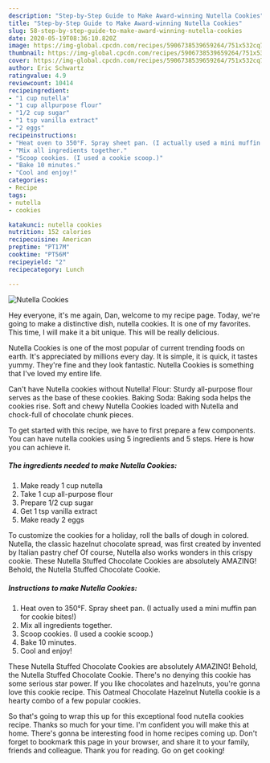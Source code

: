 ```yaml
---
description: "Step-by-Step Guide to Make Award-winning Nutella Cookies"
title: "Step-by-Step Guide to Make Award-winning Nutella Cookies"
slug: 58-step-by-step-guide-to-make-award-winning-nutella-cookies
date: 2020-05-19T08:36:10.820Z
image: https://img-global.cpcdn.com/recipes/5906738539659264/751x532cq70/nutella-cookies-recipe-main-photo.jpg
thumbnail: https://img-global.cpcdn.com/recipes/5906738539659264/751x532cq70/nutella-cookies-recipe-main-photo.jpg
cover: https://img-global.cpcdn.com/recipes/5906738539659264/751x532cq70/nutella-cookies-recipe-main-photo.jpg
author: Eric Schwartz
ratingvalue: 4.9
reviewcount: 10414
recipeingredient:
- "1 cup nutella"
- "1 cup allpurpose flour"
- "1/2 cup sugar"
- "1 tsp vanilla extract"
- "2 eggs"
recipeinstructions:
- "Heat oven to 350°F. Spray sheet pan. (I actually used a mini muffin pan for cookie bites!)"
- "Mix all ingredients together."
- "Scoop cookies. (I used a cookie scoop.)"
- "Bake 10 minutes."
- "Cool and enjoy!"
categories:
- Recipe
tags:
- nutella
- cookies

katakunci: nutella cookies 
nutrition: 152 calories
recipecuisine: American
preptime: "PT17M"
cooktime: "PT56M"
recipeyield: "2"
recipecategory: Lunch

---
```



![Nutella Cookies](https://img-global.cpcdn.com/recipes/5906738539659264/751x532cq70/nutella-cookies-recipe-main-photo.jpg)

Hey everyone, it's me again, Dan, welcome to my recipe page. Today, we're going to make a distinctive dish, nutella cookies. It is one of my favorites. This time, I will make it a bit unique. This will be really delicious.

Nutella Cookies is one of the most popular of current trending foods on earth. It's appreciated by millions every day. It is simple, it is quick, it tastes yummy. They're fine and they look fantastic. Nutella Cookies is something that I've loved my entire life.

Can&#39;t have Nutella cookies without Nutella! Flour: Sturdy all-purpose flour serves as the base of these cookies. Baking Soda: Baking soda helps the cookies rise. Soft and chewy Nutella Cookies loaded with Nutella and chock-full of chocolate chunk pieces.


To get started with this recipe, we have to first prepare a few components. You can have nutella cookies using 5 ingredients and 5 steps. Here is how you can achieve it.

<!--inarticleads1-->

##### The ingredients needed to make Nutella Cookies:

1. Make ready 1 cup nutella
1. Take 1 cup all-purpose flour
1. Prepare 1/2 cup sugar
1. Get 1 tsp vanilla extract
1. Make ready 2 eggs


To customize the cookies for a holiday, roll the balls of dough in colored. Nutella, the classic hazelnut chocolate spread, was first created by invented by Italian pastry chef Of course, Nutella also works wonders in this crispy cookie. These Nutella Stuffed Chocolate Cookies are absolutely AMAZING! Behold, the Nutella Stuffed Chocolate Cookie. 

<!--inarticleads2-->

##### Instructions to make Nutella Cookies:

1. Heat oven to 350°F. Spray sheet pan. (I actually used a mini muffin pan for cookie bites!)
1. Mix all ingredients together.
1. Scoop cookies. (I used a cookie scoop.)
1. Bake 10 minutes.
1. Cool and enjoy!


These Nutella Stuffed Chocolate Cookies are absolutely AMAZING! Behold, the Nutella Stuffed Chocolate Cookie. There&#39;s no denying this cookie has some serious star power. If you like chocolates and hazelnuts, you&#39;re gonna love this cookie recipe. This Oatmeal Chocolate Hazelnut Nutella cookie is a hearty combo of a few popular cookies. 

So that's going to wrap this up for this exceptional food nutella cookies recipe. Thanks so much for your time. I'm confident you will make this at home. There's gonna be interesting food in home recipes coming up. Don't forget to bookmark this page in your browser, and share it to your family, friends and colleague. Thank you for reading. Go on get cooking!
